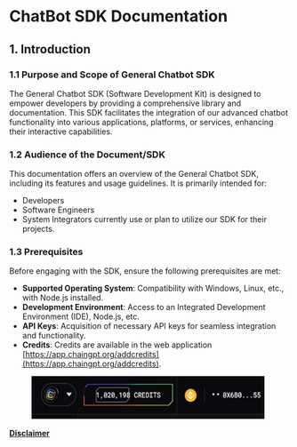 # ChatBot SDK Documentation

## **1. Introduction**

### **1.1 Purpose and Scope of General Chatbot SDK**

The General Chatbot SDK (Software Development Kit) is designed to empower developers by providing a comprehensive library and documentation. This SDK facilitates the integration of our advanced chatbot functionality into various applications, platforms, or services, enhancing their interactive capabilities.

### **1.2 Audience of the Document/SDK**

This documentation offers an overview of the General Chatbot SDK, including its features and usage guidelines. It is primarily intended for:

* Developers
* Software Engineers
* System Integrators currently use or plan to utilize our SDK for their projects.

### **1.3 Prerequisites**

Before engaging with the SDK, ensure the following prerequisites are met:

* **Supported Operating System**: Compatibility with Windows, Linux, etc., with Node.js installed.
* **Development Environment**: Access to an Integrated Development Environment (IDE), Node.js, etc.
* **API Keys**: Acquisition of necessary API keys for seamless integration and functionality.
* **Credits**: Credits are available in the web application [https://app.chaingpt.org/addcredits](https://app.chaingpt.org/addcredits).

<figure><img src="../../../.gitbook/assets/image (10).png" alt="" width="419"><figcaption></figcaption></figure>



[**Disclaimer**](../../../misc/legal-docs/disclaimer.md)
